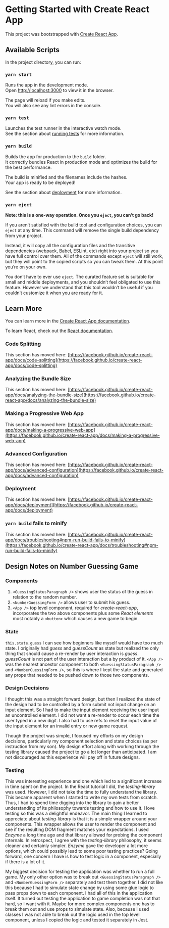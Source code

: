 # Getting Started with Create React App

This project was bootstrapped with [Create React App](https://github.com/facebook/create-react-app).

## Available Scripts

In the project directory, you can run:

### `yarn start`

Runs the app in the development mode.\
Open [http://localhost:3000](http://localhost:3000) to view it in the browser.

The page will reload if you make edits.\
You will also see any lint errors in the console.

### `yarn test`

Launches the test runner in the interactive watch mode.\
See the section about [running tests](https://facebook.github.io/create-react-app/docs/running-tests) for more information.

### `yarn build`

Builds the app for production to the `build` folder.\
It correctly bundles React in production mode and optimizes the build for the best performance.

The build is minified and the filenames include the hashes.\
Your app is ready to be deployed!

See the section about [deployment](https://facebook.github.io/create-react-app/docs/deployment) for more information.

### `yarn eject`

**Note: this is a one-way operation. Once you `eject`, you can’t go back!**

If you aren’t satisfied with the build tool and configuration choices, you can `eject` at any time. This command will remove the single build dependency from your project.

Instead, it will copy all the configuration files and the transitive dependencies (webpack, Babel, ESLint, etc) right into your project so you have full control over them. All of the commands except `eject` will still work, but they will point to the copied scripts so you can tweak them. At this point you’re on your own.

You don’t have to ever use `eject`. The curated feature set is suitable for small and middle deployments, and you shouldn’t feel obligated to use this feature. However we understand that this tool wouldn’t be useful if you couldn’t customize it when you are ready for it.

## Learn More

You can learn more in the [Create React App documentation](https://facebook.github.io/create-react-app/docs/getting-started).

To learn React, check out the [React documentation](https://reactjs.org/).

### Code Splitting

This section has moved here: [https://facebook.github.io/create-react-app/docs/code-splitting](https://facebook.github.io/create-react-app/docs/code-splitting)

### Analyzing the Bundle Size

This section has moved here: [https://facebook.github.io/create-react-app/docs/analyzing-the-bundle-size](https://facebook.github.io/create-react-app/docs/analyzing-the-bundle-size)

### Making a Progressive Web App

This section has moved here: [https://facebook.github.io/create-react-app/docs/making-a-progressive-web-app](https://facebook.github.io/create-react-app/docs/making-a-progressive-web-app)

### Advanced Configuration

This section has moved here: [https://facebook.github.io/create-react-app/docs/advanced-configuration](https://facebook.github.io/create-react-app/docs/advanced-configuration)

### Deployment

This section has moved here: [https://facebook.github.io/create-react-app/docs/deployment](https://facebook.github.io/create-react-app/docs/deployment)

### `yarn build` fails to minify

This section has moved here: [https://facebook.github.io/create-react-app/docs/troubleshooting#npm-run-build-fails-to-minify](https://facebook.github.io/create-react-app/docs/troubleshooting#npm-run-build-fails-to-minify)

## Design Notes on Number Guessing Game

### Components

1.  ```<GuessingStatusParagraph />``` shows user the status of the guess in relation to the random number. 
2.  ```<NumberGuessingForm />``` allows user to submit his guess.
3.  ```<App />``` top level component, required for _create-react-app_, incorporates the two above components plus some _React elements_ most notably a ```<button>``` which causes a new game to begin.

### State

```this.state.guess``` I can see how beginners like myself would have too much state. 
I originally had _guess_ and _guessCount_ as state but realized the only thing that should cause a re-render by user interaction is _guess_.  _guessCount_ is not part of the user interaction but a by product of it. 
```<App />``` was the nearest ancestor component to both  ```<GuessingStatusParagraph />``` and ```<NumberGuessingForm />```, so this is where I kept the state and generated any props that needed to be pushed down to those two components.

### Design Decisions

I thought this was a straight forward design, but then I realized the state of the design had to be controlled by a form submit not input change on an input element.
So I had to make the input element receiving the user input an uncontrolled element.  I did not want a re-render to occur each time the user typed in a new digit.
I also had to use refs to reset the input value of the input element for an invalid entry or new game request.

Though the project was simple, I focused my efforts on my design decisions, particularly my component selection and state choices (as per instruction from my son).
My design effort along with working through the testing library caused the project to go a lot longer than anticipated.  I am not discouraged as this experience will pay off in future designs.

### Testing

This was interesting experience and one which led to a significant increase in time spent on the project.  In the React tutorial I did, the _testing-library_  was used.  However, I did not take the time to fully understand the library.
This became apparent when I started to write my own tests from scratch.  Thus, I had to spend time digging into the library to gain a better understanding of its philosophy towards testing and how to use it.
I love testing so this was a delightful endeavor.  The main thing I learned to appreciate about _testing-library_ is that it is a simple wrapper around your components.
This wrapper allows the user to render the component and see if the resulting DOM fragment matches your expectations.  I used _Enzyme_ a long time ago and that library allowed for probing the component internals.
In retrospect, I agree with the _testing-library_ philosophy, it seems cleaner and certainly simpler.  _Enzyme_ gave the developer a lot more options, which could possibly lead to some poor testing practices?
Going forward, one concern I have is how to test logic in a component, especially if there is a lot of it.

My biggest decision for testing the application was whether to run a full game.  My only other option was to break out ```<GuessingStatusParagraph />``` and ```<NumberGuessingForm />``` separately and test them together.
I did not like this because I had to simulate state change by using some glue logic to pass props down to each component.  I had all of this in the application itself.
It turned out testing the application to game completion was not that hard, so I want with it.  Maybe for more complex components one has to break them out and use props to simulate state.
Also, because I used classes I was not able to break out the logic used in the top level component, unless I copied the logic and tested it separately in Jest. 



